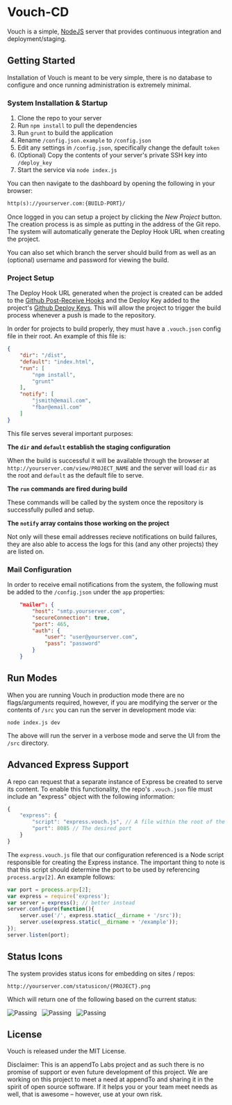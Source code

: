 # Vouch-CD

Vouch is a simple, [NodeJS](http://www.nodejs.org) server that provides continuous
integration and deployment/staging.

## Getting Started

Installation of Vouch is meant to be very simple, there is no database to configure
and once running administration is extremely minimal.

### System Installation & Startup

1. Clone the repo to your server
2. Run `npm install` to pull the dependencies
3. Run `grunt` to build the application
4. Rename `/config.json.example` to `/config.json`
5. Edit any settings in `/config.json`, specifically change the default `token`
6. (Optional) Copy the contents of your server's private SSH key into `/deploy_key`
7. Start the service via `node index.js`

You can then navigate to the dashboard by opening the following in your browser:

```html
http(s)://yourserver.com:{BUILD-PORT}/
```

Once logged in you can setup a project by clicking the *New Project* button. The
creation process is as simple as putting in the address of the Git repo. The system
will automatically generate the Deploy Hook URL when creating the project.

You can also set which branch the server should build from as well as an (optional)
username and password for viewing the build.

### Project Setup

The Deploy Hook URL generated when the project is created can be added to the
[Github Post-Receive Hooks](https://help.github.com/articles/post-receive-hooks)
and the Deploy Key added to the project's [Github Deploy Keys](https://help.github.com/articles/managing-deploy-keys#deploy-keys).
This will allow the project to trigger the build process whenever a push is made
to the repository.

In order for projects to build properly, they must have a `.vouch.json` config file
in their root. An example of this file is:

```json
{
    "dir": "/dist",
    "default": "index.html",
    "run": [
        "npm install",
        "grunt"
    ],
    "notify": [
        "jsmith@email.com",
        "fbar@email.com"
    ]
}
```

This file serves several important purposes:

**The `dir` and `default` establish the staging configuration**

When the build is successful it will be available through the browser at
`http://yourserver.com/view/PROJECT_NAME` and the server will load `dir` as the
root and `default` as the default file to serve.

**The `run` commands are fired during build**

These commands will be called by the system once the repository is successfully
pulled and setup.

**The `notify` array contains those working on the project**

Not only will these email addresses recieve notifications on build failures, they
are also able to access the logs for this (and any other projects) they are listed
on.

### Mail Configuration

In order to receive email notifications from the system, the following must be
added to the `/config.json` under the `app` properties:

```json
    "mailer": {
        "host": "smtp.yourserver.com",
        "secureConnection": true,
        "port": 465,
        "auth": {
            "user": "user@yourserver.com",
            "pass": "password"
        }
    }
```

## Run Modes

When you are running Vouch in production mode there are no flags/arguments
required, however, if you are modifying the server or the contents of `/src` you
can run the server in development mode via:

```
node index.js dev
```

The above will run the server in a verbose mode and serve the UI from the `/src`
directory.

## Advanced Express Support

A repo can request that a separate instance of Express be created to serve its content.
To enable this functionality, the repo's `.vouch.json` file must include an "express" object
with the following information:

```javascript
{
	"express": {
		"script": "express.vouch.js", // A file within the root of the repo
		"port": 8085 // The desired port
	}
}
```

The `express.vouch.js` file that our configuration referenced is a Node script responsible
for creating the Express instance. The important thing to note is that this script should
determine the port to be used by referencing `process.argv[2]`. An example follows:

```javascript
var port = process.argv[2];
var express = require('express');
var server = express(); // better instead
server.configure(function(){
	server.use('/', express.static(__dirname + '/src'));
	server.use(express.static(__dirname + '/example'));
});
server.listen(port);
```

## Status Icons

The system provides status icons for embedding on sites / repos:

```
http://yourserver.com/statusicon/{PROJECT}.png
```

Which will return one of the following based on the current status:

![Passing](lib/status_icons/build-passing.png)&nbsp;&nbsp;
![Passing](lib/status_icons/build-pending.png)&nbsp;&nbsp;
![Passing](lib/status_icons/build-failing.png)


## License

Vouch is released under the MIT License.

Disclaimer: This is an appendTo Labs project and as such there is no promise of
support or even future development of this project. We are working on this project
to meet a need at appendTo and sharing it in the spirit of open source software.
If it helps you or your team meet needs as well, that is awesome – however, use
at your own risk.
